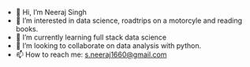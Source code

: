- 👋 Hi, I’m Neeraj Singh
- 👀 I’m interested in data science, roadtrips on a motorcyle and reading books.
- 🌱 I’m currently learning full stack data science
- 💞️ I’m looking to collaborate on data analysis with python.
- 📫 How to reach me: s.neeraj1660@gmail.com

<!---
neeraj1660/neeraj1660 is a ✨ special ✨ repository because its `README.md` (this file) appears on your GitHub profile.
You can click the Preview link to take a look at your changes.
--->
